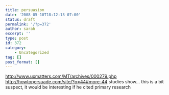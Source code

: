 ```yaml
---
title: persuasion
date: '2008-05-10T18:12:13-07:00'
status: draft
permalink: '/?p=372'
author: sarah
excerpt: ''
type: post
id: 372
category:
    - Uncategorized
tag: []
post_format: []
---
```

http://www.uxmatters.com/MT/archives/000279.php  
http://howtopersuade.com/site/?p=44#more-44 studies show… this is a bit suspect, it would be interesting if he cited primary research